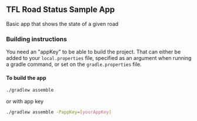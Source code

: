 ## TFL Road Status Sample App

Basic app that shows the state of a given road



### Building instructions
You need an "appKey" to be able to build the project. That can either be added to your `local.properties`
file, specified as an argument when running a gradle command, or set on the `gradle.properties` file.

#### To build the app

```bash
./gradlew assemble
```

or with app key

```bash
./gradlew assemble -PappKey=[yourAppKey]
```